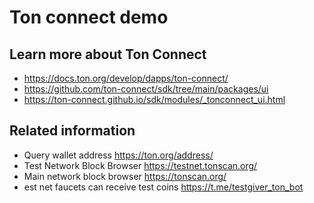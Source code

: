 # Ton connect demo


## Learn more about Ton Connect
- https://docs.ton.org/develop/dapps/ton-connect/
- https://github.com/ton-connect/sdk/tree/main/packages/ui
- https://ton-connect.github.io/sdk/modules/_tonconnect_ui.html

## Related information
- Query wallet address https://ton.org/address/
- Test Network Block Browser https://testnet.tonscan.org/
- Main network block browser https://tonscan.org/
- est net faucets can receive test coins https://t.me/testgiver_ton_bot